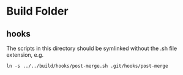 # Build Folder

## hooks
The scripts in this directory should be symlinked without the .sh file extension, e.g.

    ln -s ../../build/hooks/post-merge.sh .git/hooks/post-merge
